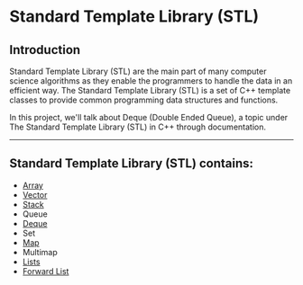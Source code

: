 # Standard Template Library (STL)

## Introduction
<p> Standard Template Library (STL) are the main part of many computer science algorithms as they enable the programmers to handle the data in an efficient way. The Standard Template Library (STL) is a set of C++ template classes to provide common programming data structures and functions.

In this project, we'll talk about Deque (Double Ended Queue), a topic under The Standard Template Library (STL) in C++ through documentation. </p>

<hr>

## Standard Template Library (STL) contains:

- [Array](Array)
- [Vector](Vector)
- [Stack](Stack)
- Queue
- [Deque](Deque)
- Set
- [Map](./Maps)
- Multimap
- [Lists](STL-LISTS.md)
- [Forward List](Forward_List.md)
